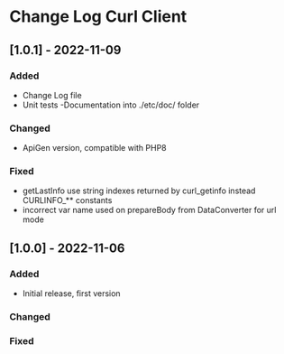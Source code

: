 # Change Log Curl Client


## [1.0.1] - 2022-11-09

### Added

- Change Log file
- Unit tests
 -Documentation into ./etc/doc/ folder

### Changed

- ApiGen version, compatible with PHP8

### Fixed

- getLastInfo use string indexes returned by curl_getinfo instead CURLINFO_** constants
- incorrect var name used on prepareBody from DataConverter for url mode


## [1.0.0] - 2022-11-06

### Added

- Initial release, first version

### Changed

### Fixed
